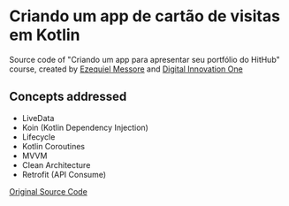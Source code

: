 # Criando um app de cartão de visitas em Kotlin

Source code of "Criando um app para apresentar seu portfólio do HitHub" course, created by [Ezequiel Messore](https://github.com/ezequielmessore) and [Digital Innovation One](https://web.dio.me)

## Concepts addressed

- LiveData
- Koin (Kotlin Dependency Injection)
- Lifecycle
- Kotlin Coroutines
- MVVM
- Clean Architecture
- Retrofit (API Consume)


[Original Source Code](https://github.com/ezequielmessore/app-repositories.git)
